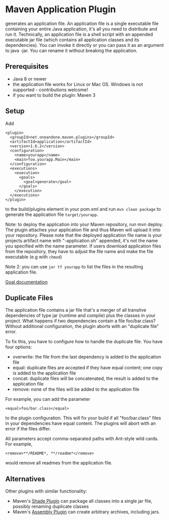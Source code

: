 # Maven Application Plugin

generates an application file. An application file is a single executable file containing your entire Java application, it's all you need to distribute and run it. 
Technically, an application file is a shell script with an appended executable jar file (which contains all application classes and its dependencies). 
You can invoke it directly or you can pass it as an argument to java -jar. You can rename it without breaking the application.

## Prerequisites

* Java 8 or newer
* the application file works for Linux or Mac OS. Windows is not supported - contributions welcome!
* if you want to build the plugin: Maven 3

## Setup

Add

    <plugin>
      <groupId>net.oneandone.maven.plugins</groupId>
      <artifactId>application</artifactId>
      <version>1.6.2</version>
      <configuration>
        <name>yourapp</name>
        <main>foo.yourapp.Main</main>
      </configuration>
      <executions>
        <execution>
          <goals>
            <goal>generate</goal>
          </goals>
        </execution>
      </executions>
    </plugin>

to the build/plugins element in your pom.xml and run `mvn clean package` to generate the application file `target/yourapp`.

Note: to deploy the application into your Maven repository, run mvn deploy. The plugin attaches your application file and thus Maven will 
upload it into your repository. Please note that the deployed application file name is your projects artifact name with "-application.sh" 
appended, it's not the name you specified with the name parameter. If users download application files from the repository, they have to 
adjust the file name and make the file executable (e.g with `chmod`)

Note 2: you can use `jar tf yourapp` to list the files in the resulting application file.

[Goal documentation](http://mlhartme.github.io/maven-application-plugin/application/plugin-info.html)


## Duplicate Files

The application file contains a jar file that's a merger of all transitve dependencies of type jar (runtime and compile) plus the classes 
in your project. What happens if two dependencies contain a file foo/bar.class? Without additional configuration, the plugin aborts with an
"duplicate file" error.

To fix this, you have to configure how to handle the duplicate file. You have four options:

  * overwrite: the file from the last dependency is added to the application file
  * equal: duplicate files are accepted if they have equal content; one copy is added to the application file
  * concat: duplicate files will be concatenated, the result is added to the application file
  * remove: none of the files will be added to the application file

For example, you can add the parameter

    <equal>foo/bar.class</equal>

to the plugin configuration. This will fix your build if all "foo/bar.class" files in your dependencies have equal content. The plugins will abort with an error if the files differ.

All parameters accept comma-separated paths with Ant-style wild cards. For example, 

    <remove>**/README*, **/readme*</remove>

would remove all readmes from the application file.


## Alternatives

Other plugins with similar functionality:

  * Maven's [Shade Plugin](http://maven.apache.org/plugins/maven-shade-plugin/plugin-info.html) can package all classes into a single jar file,
    possibly renaming duplicate classes
  * Maven's [Assembly Plugin](http://maven.apache.org/plugins/maven-assembly-plugin/) can create arbitrary archives, including jars.
